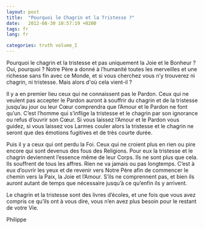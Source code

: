 ```yaml
---
layout: post
title:  "Pourquoi le Chagrin et la Tristesse ?"
date:   2012-08-30 10:57:19 +0200
tags: fr
lang: fr

categories: truth volume_I
---
```

Pourquoi le chagrin et la tristesse et pas uniquement la Joie et le Bonheur ? Oui, pourquoi ? Notre Père a donné à l’humanité toutes les merveilles et une richesse sans fin avec ce Monde, et si vous cherchez vous n’y trouverez ni chagrin, ni tristesse. Mais alors d'où cela vient-il ?

Il y a en premier lieu ceux qui ne connaissent pas le Pardon. Ceux qui ne veulent pas accepter le Pardon auront à souffrir du chagrin et de la tristesse jusqu’au jour ou leur Cœur comprendra que l’Amour et le Pardon ne font qu’un. C’est l’homme qui s’inflige la tristesse et le chagrin par son ignorance ou refus d’ouvrir son Cœur. Si vous laissez l’Amour et le Pardon vous guidez, si vous laissez vos Larmes couler alors la tristesse et le chagrin ne seront que des émotions fugitives et de très courte durée.

Puis il y a ceux qui ont perdu la Foi. Ceux qui ne croient plus en rien ou pire encore qui sont devenus des fous des Religions. Pour eux la tristesse et le chagrin deviennent l’essence même de leur Corps. Ils ne sont plus que cela. Ils souffrent de tous les affres. Rien ne va jamais ou pas longtemps. C’est à eux d’ouvrir les yeux et de revenir vers Notre Père afin de commencer le chemin vers la Paix, la Joie et l’Amour. S’ils ne comprennent pas, et bien ils auront autant de temps que nécessaire jusqu’à ce qu’enfin ils y arrivent.

Le chagrin et la tristesse sont des livres d’écoles, et une fois que vous avez compris ce qu’ils ont à vous dire, vous n’en avez plus besoin pour le restant de votre Vie.

Philippe

<!-- 
Ce(tte) œuvre est mise à disposition selon les termes de la Licence Creative Commons Attribution - Pas d’Utilisation Commerciale 4.0 International.
-->
